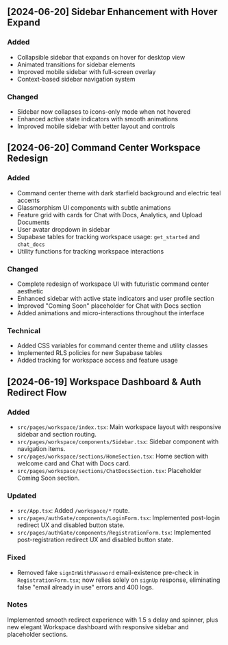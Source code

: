 ## [2024-06-20] Sidebar Enhancement with Hover Expand

### Added
- Collapsible sidebar that expands on hover for desktop view
- Animated transitions for sidebar elements
- Improved mobile sidebar with full-screen overlay
- Context-based sidebar navigation system

### Changed
- Sidebar now collapses to icons-only mode when not hovered
- Enhanced active state indicators with smooth animations
- Improved mobile sidebar with better layout and controls

## [2024-06-20] Command Center Workspace Redesign

### Added
- Command center theme with dark starfield background and electric teal accents
- Glassmorphism UI components with subtle animations
- Feature grid with cards for Chat with Docs, Analytics, and Upload Documents
- User avatar dropdown in sidebar
- Supabase tables for tracking workspace usage: `get_started` and `chat_docs`
- Utility functions for tracking workspace interactions

### Changed
- Complete redesign of workspace UI with futuristic command center aesthetic
- Enhanced sidebar with active state indicators and user profile section
- Improved "Coming Soon" placeholder for Chat with Docs section
- Added animations and micro-interactions throughout the interface

### Technical
- Added CSS variables for command center theme and utility classes
- Implemented RLS policies for new Supabase tables
- Added tracking for workspace access and feature usage

## [2024-06-19] Workspace Dashboard & Auth Redirect Flow

### Added
- `src/pages/workspace/index.tsx`: Main workspace layout with responsive sidebar and section routing.
- `src/pages/workspace/components/Sidebar.tsx`: Sidebar component with navigation items.
- `src/pages/workspace/sections/HomeSection.tsx`: Home section with welcome card and Chat with Docs card.
- `src/pages/workspace/sections/ChatDocsSection.tsx`: Placeholder Coming Soon section.

### Updated
- `src/App.tsx`: Added `/workspace/*` route.
- `src/pages/authGate/components/LoginForm.tsx`: Implemented post-login redirect UX and disabled button state.
- `src/pages/authGate/components/RegistrationForm.tsx`: Implemented post-registration redirect UX and disabled button state.

### Fixed
- Removed fake `signInWithPassword` email-existence pre-check in `RegistrationForm.tsx`; now relies solely on `signUp` response, eliminating false "email already in use" errors and 400 logs.

### Notes
Implemented smooth redirect experience with 1.5 s delay and spinner, plus new elegant Workspace dashboard with responsive sidebar and placeholder sections. 